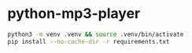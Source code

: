 # python-mp3-player

```bash
python3 -m venv .venv && source .venv/bin/activate
pip install --no-cache-dir -r requirements.txt
```
